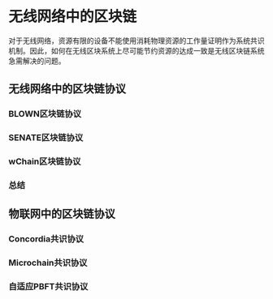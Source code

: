 # 无线网络中的区块链

对于无线网络，资源有限的设备不能使用消耗物理资源的工作量证明作为系统共识机制。因此，如何在无线区块系统上尽可能节约资源的达成一致是无线区块链系统急需解决的问题。

## 无线网络中的区块链协议

### BLOWN区块链协议


### SENATE区块链协议


### wChain区块链协议


### 总结

## 物联网中的区块链协议

### Concordia共识协议

### Microchain共识协议


### 自适应PBFT共识协议



